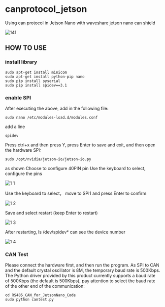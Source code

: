 # canprotocol_jetson
Using can protocol in Jetson Nano with waveshare jetson nano can shield

![141](https://github.com/Ai-Room2023/canprotocol_jetson/assets/140303548/7fed9a9a-642f-472e-955d-1d159e406466)

<h2> HOW TO USE </h2> 

<h3> install library </h3>

```
sudo apt-get install minicom 
sudo apt-get install python-pip nano
sudo pip install pyserial
sudo pip install spidev==3.1
```

<h3> enable SPI </h3>
After executing the above, add in the following file:

```
sudo nano /etc/modules-load.d/modules.conf
```

add a line

```
spidev
```
Press ctrl+x and then press Y, press Enter to save and exit, and then open the hardware SPI:

```
sudo /opt/nvidia/jetson-io/jetson-io.py

```

as shown
Choose to configure 40PIN pin
Use the keyboard to select, configure the pins

![1 1](https://github.com/Ai-Room2023/canprotocol_jetson/assets/140303548/6351ff88-0b76-4fed-96f9-1b7eaf52ee35)

Use the keyboard to select， move to SPI1 and press Enter to confirm

![1 2](https://github.com/Ai-Room2023/canprotocol_jetson/assets/140303548/55cb1453-8ba2-4657-9fdf-755ed3f9a4e8)

Save and select restart (keep Enter to restart)

![1 3](https://github.com/Ai-Room2023/canprotocol_jetson/assets/140303548/aa32aefe-ecbc-41fb-9847-750988a4c816)

After restarting, ls /dev/spidev* can see the device number

![1 4](https://github.com/Ai-Room2023/canprotocol_jetson/assets/140303548/6bb60982-2e0f-4f0b-aee2-b19a5adb1dd3)

<h3> CAN Test </h3>

Please connect the hardware first, and then run the program. As SPI to CAN and the default crystal oscillator is 8M, the temporary baud rate is 500Kbps.
The Python driver provided by this product currently supports a baud rate of 500Kbps (the default is 500Kbps), pay attention to select the baud rate of the other end of the communication:

```
cd RS485_CAN_for_JetsonNano_Code
sudo python cantest.py

```

